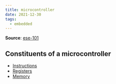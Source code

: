```yaml
---
title: microcontroller
date: 2021-12-30
tags:
  - embedded
---
```


**Source**: [ese-101](bibliography/ese-101.md)

## Constituents of a microcontroller
* [Instructions](embedded/instructions.md)
* [Registers](embedded/registers-memory.md)
* [Memory](embedded/registers-memory.md)

